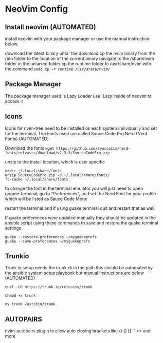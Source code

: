 # NeoVim Config

## Install neovim (AUTOMATED)

install neovim with your package manager or use the manual instruction below:


download the latest binary
untar the download
cp the nvim binary from the /bin folder to the location of the current binary
navigate to the /share/nvim folder in the untarred folder
cp the runtime folder to /usr/share/nvim with the command ```sudo cp -r runtime /usr/share/nvim/```

## Package Manager
The package manager used is Lazy Loader
use :Lazy inside of neovim to access it

## Icons
Icons for nvim-tree need to be installed on each system individually and set for the terminal. The Fonts used are called Sauce Code Pro Nerd (Nerd Fonts) (AUTOMATED)

Download the fonts
```wget https://github.com/ryanoasis/nerd-fonts/releases/download/v2.3.3/SourceCodePro.zip```

unzip to the install location, which is user specific

```shell
mkdir ~/.local/share/fonts
unzip SourceCodePro.zip -d ~/.local/share/fonts/
fc-cache ~/.local/share/fonts
```

to change the font in the terminal emulator you will just need to open gnome-terminal, go to "Preferences", and set the Nerd Font for your profile which will be listed as Sauce Code Mono

restart the terminal and if using guake terminal quit and restart that as well.

If guake preferences were updated manually they should be updated in the ansible script using these commands to save and restore the guake terminal settings

```
guake --restore-preferences ~/myguakeprefs 
guake --save-preferences ~/myguakeprefs
```

## Trunkio
Trunk io setup needs the trunk cli in the path this should be automated by the ansible system setup playbook but manual instructions are below (AUTOMATED)

```curl -LO https://trunk.io/releases/trunk```

```chmod +x trunk```

```mv trunk /usr/bin/trunk```

## AUTOPAIRS
nvim-autopairs plugin to allow auto closing brackets like () {} [] '' <> and more



